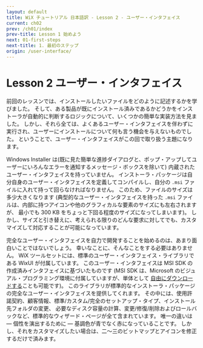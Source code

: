 ```yaml
---
layout: default
title: WiX チュートリアル 日本語訳 - Lesson 2 - ユーザー・インタフェイス
current: ch02
prev: /ch01/index
prev-title: Lesson 1 始めよう
next: 01-first-steps
next-title: 1. 最初のステップ
origin: /user-interface/
---
```

# Lesson 2 ユーザー・インタフェイス

前回のレッスンでは、インストールしたいファイルをどのように記述するかを学びました。
そして、ある製品が既にインストール済みであるかどうかをインストーラが自動的に判断するロジックについて、いくつかの簡単な実装方法を見ました。
しかし、それら全ては、よくあるユーザー・インタフェイスを伴わずに実行され、ユーザーにインストールについて何も言う機会を与えないものでした。
ということで、ユーザー・インタフェイスがこの回で取り扱う主題になります。

Windows Installer は(既に見た簡単な進捗ダイアログと、ポップ・アップしてユーザーにいろんなエラーを通知するメッセージ・ボックスを除いて)
内蔵されたユーザー・インタフェイスを持っていません。
インストーラ・パッケージは自分自身のユーザー・インタフェイスを定義してコンパイルし、自分の `.msi` ファイルに入れて持って回らなければなりません。
このため、ファイルのサイズは多少大きくなります
(典型的なユーザー・インタフェイスを持った `.msi` ファイルは、内部に持つアイコンや他のグラフィカルな要素のサイズにも左右されますが、
最小でも 300 KB をちょっと下回る程度のサイズになってしまいます)。
しかし、サイズと引き替えに、考えられる限りのどんな要求に対してでも、カスタマイズして対応することが可能になっています。

完全なユーザー・インタフェイスを自力で開発することを始めるのは、あまり面白いことではないでしょう。
幸いなことに、そんなことをする必要はありません。
WiX ツールセットには、標準のユーザー・インタフェイス・ライブラリである WixUI が付属しています。
このユーザー・インタフェイスは MSI SDK の作成済みインタフェイスに基づいたものです
(MSI SDK は、Microsoft のビジュアル・プログラミング環境に付属していますが、単体として
[自由にダウンロードする](http://www.microsoft.com/downloads/details.aspx?FamilyId=A55B6B43-E24F-4EA3-A93E-40C0EC4F68E5&displaylang=en)ことも可能です)。
このライブラリが標準的なインストーラ・パッケージの完全なユーザー・インタフェイスを提供してくれます。
その中には、使用許諾契約、顧客情報、標準/カスタム/完全のセットアップ・タイプ、インストール先フォルダの変更、
必要なディスク容量の計算、変更/修復/削除およびロールバックなど、標準的なウィザード・ページが全て含まれています。
唯一の違いは — 個性を演出するために — 基調色が青でなく赤になっていることです。
しかし、それをカスタマイズしたい場合は、二～三のビットマップとアイコンを修正するだけで済みます。